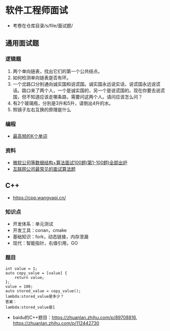 # 软件工程师面试
* 考卷在仓库目录/s/file/面试题/

## 通用面试题
### 逻辑题
1. 两个单向链表，找出它们的第一个公共结点。
1. 如何检测单向链表是否有环。
1. 一个岔路口分别通向诚实国和说谎国。诚实国永远说实话，说谎国永远说谎话。路口来了两个人，一个是诚实国的，另一个是说谎国的。现在你要去说谎国，但不知道应该走哪条路，需要问这两个人。请问应该怎么问？
1. 有2个玻璃瓶，分別是3升和5升，请倒出4升的水。
1. 照镜子左右互换的原理是什么

### 编程
* [最高频的K个单词](https://www.lintcode.com/problem/top-k-frequent-words/description)

### 资料
* [微软公司等数据结构+算法面试100题(第1-100题)全部出炉](https://blog.csdn.net/v_JULY_v/article/details/6057286)
* [互联网公司最常见的面试算法题](https://www.zhihu.com/question/24964987)

## C++
* https://cpp.wangyaqi.cn/

### 知识点
* 开发体系：单元测试
* 开发工具：conan，cmake
* 基础知识：fork，动态链接，内存泄漏
* 现代：智能指针，右值引用，GO

### 题目
```
int value = 1;
auto copy_value = [value] {
    return value;
};
value = 100;
auto stored_value = copy_value();
lambda:stored_value是多少？
答案：
lambda:stored_value是1
```

* baidu的C++题目：https://zhuanlan.zhihu.com/p/89708816, https://zhuanlan.zhihu.com/p/112442730
